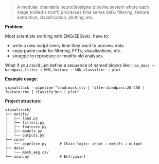 > A modular, chainable neuro/biosignal pipeline system where each stage (called a motif) processes time series data: filtering, feature extraction, classification, plotting, etc.

**Problem**:

Most scientists working with EMG/EEG/etc. have to:
- write a new script every time they want to process data
- copy-paste code for filtering, FFTs, visualizations, etc.
- struggle to reproduce or modify old analyses.

What if you could just define a sequence of named blocks like: `raw_data → bandpass_filter → RMS_feature → kNN_classifier → plot`

**Example usage**:

`signalstack --pipeline "load:mock.csv | filter:bandpass:20-450 | feature:rms | classify:knn | plot"`

**Project structure**:

```
signalstack/
├── motifs/
│   ├── load.py
│   ├── filters.py
│   ├── features.py
│   ├── models.py
│   └── outputs.py
├── core/
│   └── pipeline.py      # Chain logic: input → motifs → output
├── data/
│   └── mock_eeg.csv
└── main.py              # Entrypoint
```
